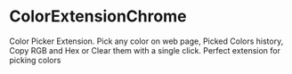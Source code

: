 # ColorExtensionChrome
Color Picker Extension. Pick any color on web page, Picked Colors history, Copy RGB and Hex or Clear them with a single click.
Perfect extension for picking colors

